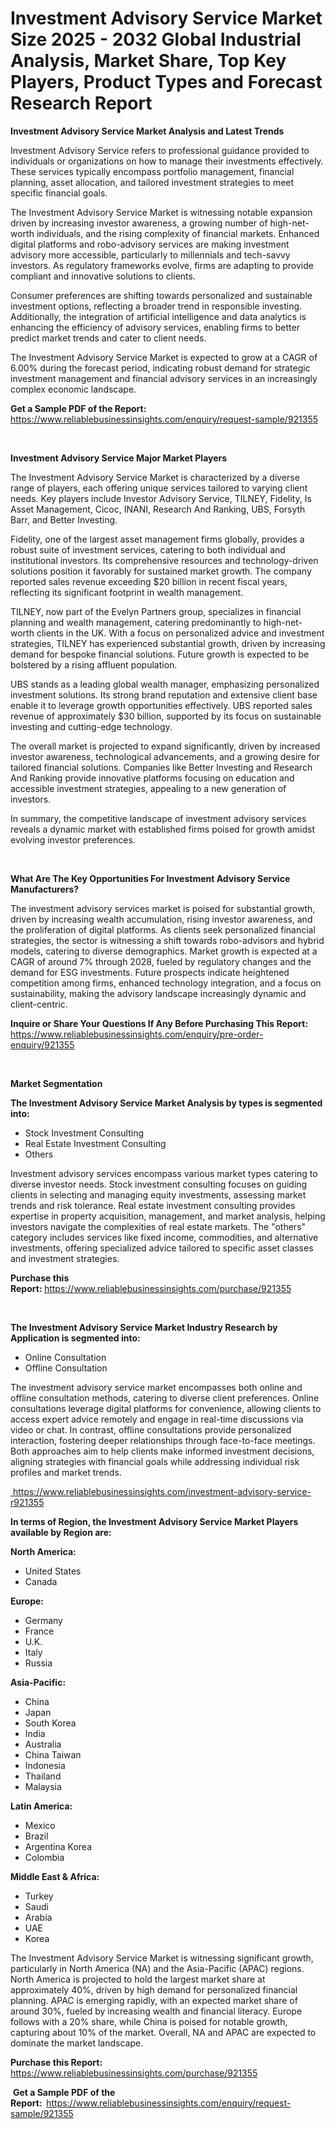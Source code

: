 <p><h1>Investment Advisory Service Market Size 2025 - 2032 Global Industrial Analysis, Market Share, Top Key Players, Product Types and Forecast Research Report</h1></p><p><strong>Investment Advisory Service Market Analysis and Latest Trends</strong></p>
<p><p>Investment Advisory Service refers to professional guidance provided to individuals or organizations on how to manage their investments effectively. These services typically encompass portfolio management, financial planning, asset allocation, and tailored investment strategies to meet specific financial goals. </p><p>The Investment Advisory Service Market is witnessing notable expansion driven by increasing investor awareness, a growing number of high-net-worth individuals, and the rising complexity of financial markets. Enhanced digital platforms and robo-advisory services are making investment advisory more accessible, particularly to millennials and tech-savvy investors. As regulatory frameworks evolve, firms are adapting to provide compliant and innovative solutions to clients.</p><p>Consumer preferences are shifting towards personalized and sustainable investment options, reflecting a broader trend in responsible investing. Additionally, the integration of artificial intelligence and data analytics is enhancing the efficiency of advisory services, enabling firms to better predict market trends and cater to client needs.</p><p>The Investment Advisory Service Market is expected to grow at a CAGR of 6.00% during the forecast period, indicating robust demand for strategic investment management and financial advisory services in an increasingly complex economic landscape.</p></p>
<p><strong>Get a Sample PDF of the Report:&nbsp;</strong> <a href="https://www.reliablebusinessinsights.com/enquiry/request-sample/921355?utm_campaign=3120&utm_medium=2&utm_source=Github&utm_content=ia&utm_term=16042025&utm_id=investment-advisory-service">https://www.reliablebusinessinsights.com/enquiry/request-sample/921355</a></p>
<p>&nbsp;</p>
<p><strong>Investment Advisory Service Major Market Players</strong></p>
<p><p>The Investment Advisory Service Market is characterized by a diverse range of players, each offering unique services tailored to varying client needs. Key players include Investor Advisory Service, TILNEY, Fidelity, Is Asset Management, Cicoc, INANI, Research And Ranking, UBS, Forsyth Barr, and Better Investing. </p><p>Fidelity, one of the largest asset management firms globally, provides a robust suite of investment services, catering to both individual and institutional investors. Its comprehensive resources and technology-driven solutions position it favorably for sustained market growth. The company reported sales revenue exceeding $20 billion in recent fiscal years, reflecting its significant footprint in wealth management.</p><p>TILNEY, now part of the Evelyn Partners group, specializes in financial planning and wealth management, catering predominantly to high-net-worth clients in the UK. With a focus on personalized advice and investment strategies, TILNEY has experienced substantial growth, driven by increasing demand for bespoke financial solutions. Future growth is expected to be bolstered by a rising affluent population.</p><p>UBS stands as a leading global wealth manager, emphasizing personalized investment solutions. Its strong brand reputation and extensive client base enable it to leverage growth opportunities effectively. UBS reported sales revenue of approximately $30 billion, supported by its focus on sustainable investing and cutting-edge technology.</p><p>The overall market is projected to expand significantly, driven by increased investor awareness, technological advancements, and a growing desire for tailored financial solutions. Companies like Better Investing and Research And Ranking provide innovative platforms focusing on education and accessible investment strategies, appealing to a new generation of investors.</p><p>In summary, the competitive landscape of investment advisory services reveals a dynamic market with established firms poised for growth amidst evolving investor preferences.</p></p>
<p>&nbsp;</p>
<p><strong>What Are The Key Opportunities For Investment Advisory Service Manufacturers?</strong></p>
<p><p>The investment advisory services market is poised for substantial growth, driven by increasing wealth accumulation, rising investor awareness, and the proliferation of digital platforms. As clients seek personalized financial strategies, the sector is witnessing a shift towards robo-advisors and hybrid models, catering to diverse demographics. Market growth is expected at a CAGR of around 7% through 2028, fueled by regulatory changes and the demand for ESG investments. Future prospects indicate heightened competition among firms, enhanced technology integration, and a focus on sustainability, making the advisory landscape increasingly dynamic and client-centric.</p></p>
<p><strong>Inquire or Share Your Questions If Any Before Purchasing This Report:</strong> <a href="https://www.reliablebusinessinsights.com/enquiry/pre-order-enquiry/921355?utm_campaign=3120&utm_medium=2&utm_source=Github&utm_content=ia&utm_term=16042025&utm_id=investment-advisory-service">https://www.reliablebusinessinsights.com/enquiry/pre-order-enquiry/921355</a></p>
<p>&nbsp;</p>
<p><strong>Market Segmentation</strong></p>
<p><strong>The Investment Advisory Service Market Analysis by types is segmented into:</strong></p>
<p><ul><li>Stock Investment Consulting</li><li>Real Estate Investment Consulting</li><li>Others</li></ul></p>
<p><p>Investment advisory services encompass various market types catering to diverse investor needs. Stock investment consulting focuses on guiding clients in selecting and managing equity investments, assessing market trends and risk tolerance. Real estate investment consulting provides expertise in property acquisition, management, and market analysis, helping investors navigate the complexities of real estate markets. The "others" category includes services like fixed income, commodities, and alternative investments, offering specialized advice tailored to specific asset classes and investment strategies.</p></p>
<p><strong>Purchase this Report:&nbsp;</strong><a href="https://www.reliablebusinessinsights.com/purchase/921355?utm_campaign=3120&utm_medium=2&utm_source=Github&utm_content=ia&utm_term=16042025&utm_id=investment-advisory-service">https://www.reliablebusinessinsights.com/purchase/921355</a></p>
<p>&nbsp;</p>
<p><strong>The Investment Advisory Service Market Industry Research by Application is segmented into:</strong></p>
<p><ul><li>Online Consultation</li><li>Offline Consultation</li></ul></p>
<p><p>The investment advisory service market encompasses both online and offline consultation methods, catering to diverse client preferences. Online consultations leverage digital platforms for convenience, allowing clients to access expert advice remotely and engage in real-time discussions via video or chat. In contrast, offline consultations provide personalized interaction, fostering deeper relationships through face-to-face meetings. Both approaches aim to help clients make informed investment decisions, aligning strategies with financial goals while addressing individual risk profiles and market trends.</p></p>
<p><a href="https://www.reliablebusinessinsights.com/investment-advisory-service-r921355?utm_campaign=3120&utm_medium=2&utm_source=Github&utm_content=ia&utm_term=16042025&utm_id=investment-advisory-service">&nbsp;https://www.reliablebusinessinsights.com/investment-advisory-service-r921355</a></p>
<p><strong>In terms of Region, the Investment Advisory Service Market Players available by Region are:</strong></p>
<p>
    <p> <strong> North America: </strong>
        <ul>
            <li>United States</li>
            <li>Canada</li>
        </ul>
        </p> 
    <p> <strong> Europe: </strong>
        <ul>
            <li>Germany</li>
            <li>France</li>
            <li>U.K.</li>
            <li>Italy</li>
            <li>Russia</li>
        </ul>
        </p> 
    <p> <strong> Asia-Pacific: </strong>
        <ul>
            <li>China</li>
            <li>Japan</li>
            <li>South Korea</li>
            <li>India</li>
            <li>Australia</li>
            <li>China Taiwan</li>
            <li>Indonesia</li>
            <li>Thailand</li>
            <li>Malaysia</li>
        </ul>
        </p> 
    <p> <strong> Latin America: </strong>
        <ul>
            <li>Mexico</li>
            <li>Brazil</li>
            <li>Argentina Korea</li>
            <li>Colombia</li>
        </ul>
        </p> 
    <p> <strong> Middle East & Africa: </strong>
        <ul>
            <li>Turkey</li>
            <li>Saudi</li>
            <li>Arabia</li>
            <li>UAE</li>
            <li>Korea</li>
        </ul>
    </p>
    </p>
<p><p>The Investment Advisory Service Market is witnessing significant growth, particularly in North America (NA) and the Asia-Pacific (APAC) regions. North America is projected to hold the largest market share at approximately 40%, driven by high demand for personalized financial planning. APAC is emerging rapidly, with an expected market share of around 30%, fueled by increasing wealth and financial literacy. Europe follows with a 20% share, while China is poised for notable growth, capturing about 10% of the market. Overall, NA and APAC are expected to dominate the market landscape.</p></p>
<p><strong>Purchase this Report: </strong><a href="https://www.reliablebusinessinsights.com/purchase/921355?utm_campaign=3120&utm_medium=2&utm_source=Github&utm_content=ia&utm_term=16042025&utm_id=investment-advisory-service">https://www.reliablebusinessinsights.com/purchase/921355</a></p>
<p>&nbsp;<strong>Get a Sample PDF of the Report:&nbsp;&nbsp;</strong><a href="https://www.reliablebusinessinsights.com/enquiry/request-sample/921355?utm_campaign=3120&utm_medium=2&utm_source=Github&utm_content=ia&utm_term=16042025&utm_id=investment-advisory-service">https://www.reliablebusinessinsights.com/enquiry/request-sample/921355</a></p>
<p><strong></strong></p>
<p><p></p><p></p><p></p></p>